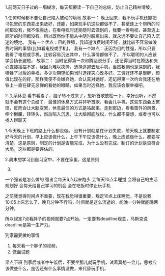 1.前两天日子过的一塌糊涂，每天都要读一下自己的总结，防止自己精神滑坡。

1.任何时候都不要让自己陷入被动的境地
故事一：
晚上回来，我不玩手机还能把书包里的东西拿出来放好，还能，如果玩手机这些都做不了，甚至连上个厕所的时间都没有，我不像腾达，在看电视时还能随时去做别的，我要一看电视，甚至连上厕所的时间都没有。所以既然你不能从中随时脱离出来，就永远不要让自己陷入沉迷的境地。
我有一个优点：目的性强，我知道浪费时间不好，就比较不容易做浪费时间的事情(比如看电视或手机)。
我有一个缺点：正因为目的性强，所以只要我看了电视或手机，比较容易沉迷其中，什么事情都做不了，
所以聪明的人应该学会扬长避短，
故事二：
当时记得第一次和腾达说分手，还记得当时在腾达和夹心直接摇摆不定，我因为难以抉择，选择逃避去玩手机，当然教训也是深刻的，我牺牲了以后的幸福，多少次期望如果当时选择夹心改多好。工资好还不是很胖，颜值比现在的好，那样我便不会嫌弃她，会认真对她好，还记得第一次约会我还在地铁上一直在肆无忌惮的看她的眼睛，如果当时选择她，我应该会很幸福吧。


2.关系休息
看书看累了，脑子转不过来了，想听首歌放松一下，幸好没听，不然就不会有这个总结了，最佳的休息方式并非听首歌，看会儿手机，这些东西会太繁琐，反而会让大脑变累，休息最佳的方式是站起来，走到窗边，看看窗外的风景，伸个懒腰，转转头，然后陷入沉思，让大脑彻底放松，什么都不要想，或者也可以找人聊聊天

1.今天晚上下班的路上什么都没做。
没有计划就是在计划失败，前天晚上就要制定好今天的计划，早上应该做什么，上午下午应该做什么，晚上应该做什么，都要写清楚，这是原则，制定的计划是否能完成，为什么没有完成，制订的计划是否符合大局，这些都是要评估的。


2.周末想学习到自习室中，不要在家里，这是原则

3.
一个强者是怎么做的
强者会每天6点起来跑步
会每天10点半睡觉
会将自己的生活规划好
会每天给自己学习的机会
会在吃饭时停止玩手机

之前我觉得时间点不重要，现在我觉得很重要，规定10点上床睡觉，不是说我10:05上床怎么了，晚几分钟不行吗，时间就是这么流逝的，能晚一分钟就能晚两分钟，

所以规定7点看胖子的视频就要7点开始，一定要有deadline观念，马斯克说deadline是第一生产力。


到家需要做的事情
  1. 每天看一个胖子的视频，
  2. 做面试题


早点下班
到家后或者中午饭后，不要坐那儿就玩手机，试着冥想一会儿，思考应该做些什么，是否还有什么事情没做，来代替玩手机，
